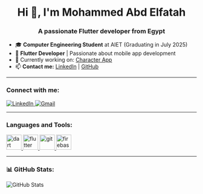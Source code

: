 <h1 align="center">Hi 👋, I'm Mohammed Abd Elfatah</h1>
<h3 align="center">A passionate Flutter developer from Egypt</h3>

- 🎓 **Computer Engineering Student** at AIET (Graduating in July 2025)  
- 🚀 **Flutter Developer** | Passionate about mobile app development  
- 🔭 Currently working on: [Character App](https://github.com/MohammedAbdElfatah0/character)  
- 📫 **Contact me:** [LinkedIn](https://www.linkedin.com/in/mohamed-mohamed-abd-elfatah-a276ab264/) | [GitHub](https://github.com/MohammedAbdElfatah0)  

---

<h3 align="left">Connect with me:</h3>
<p align="left">
  <a href="https://www.linkedin.com/in/mohamed-mohamed-abd-elfatah-a276ab264/" target="_blank">
    <img src="https://img.shields.io/badge/LinkedIn-0077B5?style=for-the-badge&logo=linkedin&logoColor=white" alt="LinkedIn" />
  </a>
  <a href="mailto:mohammedabdelfatah0@gmail.com">
    <img src="https://img.shields.io/badge/Gmail-D14836?style=for-the-badge&logo=gmail&logoColor=white" alt="Gmail" />
  </a>
</p>

---

<h3 align="left">Languages and Tools:</h3>
<p align="left"> 
  <a href="https://dart.dev" target="_blank" rel="noreferrer"> 
    <img src="https://www.vectorlogo.zone/logos/dartlang/dartlang-icon.svg" alt="dart" width="40" height="40"/> 
  </a> 
  <a href="https://flutter.dev" target="_blank" rel="noreferrer"> 
    <img src="https://www.vectorlogo.zone/logos/flutterio/flutterio-icon.svg" alt="flutter" width="40" height="40"/> 
  </a> 
  <a href="https://git-scm.com/" target="_blank" rel="noreferrer"> 
    <img src="https://www.vectorlogo.zone/logos/git-scm/git-scm-icon.svg" alt="git" width="40" height="40"/> 
  </a> 
  <a href="https://firebase.google.com/" target="_blank" rel="noreferrer"> 
    <img src="https://www.vectorlogo.zone/logos/firebase/firebase-icon.svg" alt="firebase" width="40" height="40"/> 
  </a> 
</p>

---

<h3 align="left">📊 GitHub Stats:</h3>
<p align="left">
  <img src="https://github-readme-stats.vercel.app/api?username=MohammedAbdElfatah0&show_icons=true&theme=radical" alt="GitHub Stats" />
</p>




